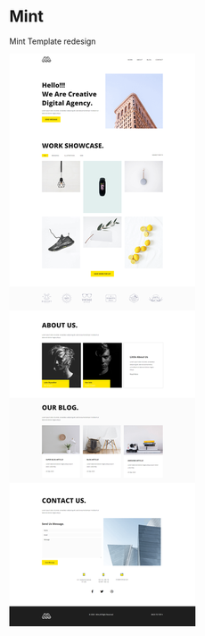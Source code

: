 # Mint

Mint Template redesign

![alt text](https://github.com/laithbhais/Mint---Template/blob/main/Mint-Template.png)
